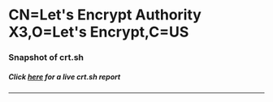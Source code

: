 # CN=Let's Encrypt Authority X3,O=Let's Encrypt,C=US
### Snapshot of crt.sh
##### Click [here](https://crt.sh/?q=Serial_031E899BB6A3578F6DA8781FF67627CD1088) for a live crt.sh report

---
